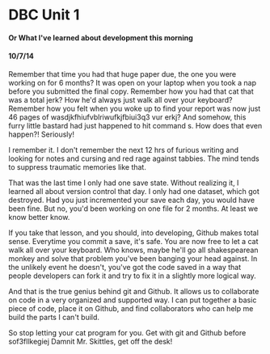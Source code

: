 <!-- This template is in markdown, not html, so
  it will not render beautifully when you copy and
  paste it into your github.io site, but it will at
  least be published. Next week you'll be creating a
  blog template using HTML and CSS and you'll be able
  to copy and paste the blog posts from week 1 in there
  to make them pretty next week.

  For now, please replace the title, subtitle (if desired),
  and date with the text you would like. Markdown is pretty
  simple, so you can just feel free to type. =) -->


# DBC Unit 1
#### Or What I've learned about development this morning
#### 10/7/14

Remember that time you had that huge paper due, the one you were working on for 6 months? It was open on your laptop when you took a nap before you submitted the final copy. Remember how you had that cat that was a total jerk? How he'd always just walk all over your keyboard? Remember how you felt when you woke up to find your report was now just 46 pages of wasdjkfhiufvblriwufkjfbiui3q3 vur erkj? And somehow, this furry little bastard had just happened to hit command s. How does that even happen?! Seriously!

I remember it. I don't remember the next 12 hrs of furious writing and looking for notes and cursing and red rage against tabbies. The mind tends to suppress traumatic memories like that.

That was the last time I only had one save state. Without realizing it, I learned all about version control that day. I only had one dataset, which got destroyed. Had you just incremented your save each day, you would have been fine. But no, you'd been working on one file for 2 months. At least we know better know.

If you take that lesson, and you should, into developing, Github makes total sense. Everytime you commit a save, it's safe. You are now free to let a cat walk all over your keyboard. Who knows, maybe he'll go all shakespearean monkey and solve that problem you've been banging your head against. In the unlikely event he doesn't, you've got the code saved in a way that people developers can fork it and try to fix it in a slightly more logical way.

And that is the true genius behind git and Github. It allows us to collaborate on code in a very organized and supported way. I can put together a basic piece of code, place it on Github, and find collaborators who can help me build the parts I can't build.

So stop letting your cat program for you. Get with git and Github before sof3fllkegiej Damnit Mr. Skittles, get off the desk!





